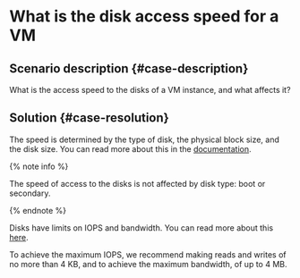 # What is the disk access speed for a VM



## Scenario description {#case-description}

What is the access speed to the disks of a VM instance, and what affects it?

## Solution {#case-resolution}

The speed is determined by the type of disk, the physical block size, and the disk size. You can read more about this in the [documentation](../../../compute/concepts/disk#performance).

{% note info %}

The speed of access to the disks is not affected by disk type: boot or secondary.

{% endnote %}

Disks have limits on IOPS and bandwidth. You can read more about this [here](../../../compute/concepts/limits#limits-disks).

To achieve the maximum IOPS, we recommend making reads and writes of no more than 4 KB, and to achieve the maximum bandwidth, of up to 4 MB.

